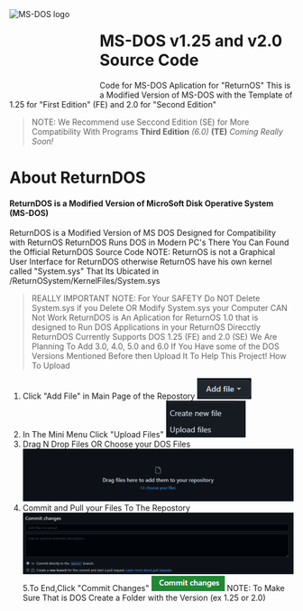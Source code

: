 <img width="150" height="150" align="left" style="float: left; margin: 0 10px 0 0;" alt="MS-DOS logo" src="https://github.com/Microsoft/MS-DOS/blob/master/msdos-logo.png">   

# MS-DOS v1.25 and v2.0 Source Code
Code for MS-DOS Aplication for "ReturnOS" 
This is a Modified Version of MS-DOS with the Template of 1.25 for "First Edition" (FE) and 2.0 for "Second Edition"
> NOTE: We Recommend use Seccond Edition (SE) for More Compatibility With Programs
**Third Edition** _(6.0)_ **(TE)** _Coming Really Soon!_
# About ReturnDOS
#### ReturnDOS is a Modified Version of MicroSoft Disk Operative System (MS-DOS)
ReturnDOS is a Modified Version of MS DOS Designed for Compatibility with ReturnOS 
ReturnDOS Runs DOS in Modern PC's
There You Can Found the Official ReturnDOS Source Code
NOTE: ReturnOS is not a Graphical User Interface for ReturnDOS otherwise ReturnOS have his own kernel called "System.sys" That Its Ubicated in /ReturnOSystem/KernelFiles/System.sys
> REALLY IMPORTANT NOTE: For Your SAFETY Do NOT Delete System.sys if you Delete OR Modify System.sys your Computer CAN Not Work 
ReturnDOS is An Aplication for ReturnOS 1.0 that is designed to Run DOS Applications in your ReturnOS Direcctly
ReturnDOS Currently Supports DOS 1.25 (FE) and 2.0 (SE) 
We Are Planning To Add 3.0, 4.0, 5.0 and 6.0
If You Have some of the DOS Versions Mentioned Before then Upload It To Help This Project!
How To Upload
1. Click "Add File" in Main Page of the Repostory
![<Part 1 This Can Take a few Time To Refresh](1.png)
2. In The Mini Menu Click "Upload Files"
 ![Part 2 This can take a Few Time To Refresh](2.png)
 3. Drag N Drop Files OR Choose your DOS Files
 ![Part 3 This can take a few Time To Referesh](3.png)
 4. Commit and Pull your Files To The Repostory
 ![Part 4 this can take a few Time To Refresh](4.png)
 5.To End,Click "Commit Changes"
 ![Part 5 this can take a few time to Refresh](5.png)
 NOTE: To Make Sure That is DOS Create a Folder with the Version (ex 1.25 or 2.0)

